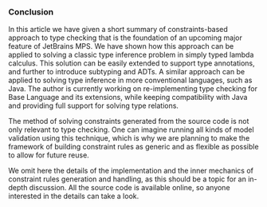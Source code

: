 ### Conclusion

In this article we have given a short summary of constraints-based approach to type checking that is the foundation of an upcoming major feature of JetBrains MPS. We have shown how this approach can be applied to solving a classic type inference problem in simply typed lambda calculus. This solution can be easily extended to support type annotations, and further to introduce subtyping and ADTs. A similar approach can be applied to solving  type inference in more conventional languages, such as Java. The author is currently working on re-implementing type checking for Base Language and its extensions, while keeping compatibility with Java and providing full support for solving type relations.

The method of solving constraints generated from the source code is not only relevant to type checking. One can imagine running all kinds of model validation using this technique, which is why we are planning to make the framework of building constraint rules as generic and as flexible as possible to allow for future reuse. 

We omit here the details of the implementation and the inner mechanics of constraint rules generation and handling, as this should be a topic for an in-depth discussion. All the source code is available online, so anyone interested in the details can take a look. 